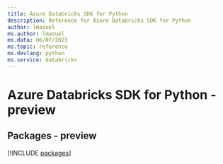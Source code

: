```yaml
---
title: Azure Databricks SDK for Python
description: Reference for Azure Databricks SDK for Python
author: lmazuel
ms.author: lmazuel
ms.data: 06/07/2023
ms.topic: reference
ms.devlang: python
ms.service: databricks
---
```

# Azure Databricks SDK for Python - preview
## Packages - preview
[!INCLUDE [packages](databricks-index.md)]